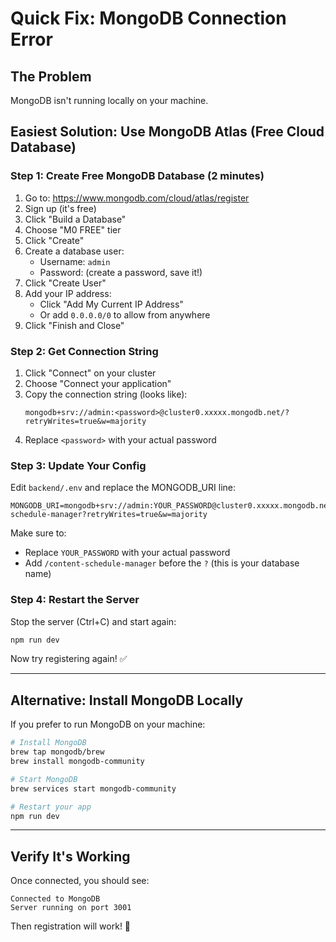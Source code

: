 # Quick Fix: MongoDB Connection Error

## The Problem
MongoDB isn't running locally on your machine.

## Easiest Solution: Use MongoDB Atlas (Free Cloud Database)

### Step 1: Create Free MongoDB Database (2 minutes)

1. Go to: https://www.mongodb.com/cloud/atlas/register
2. Sign up (it's free)
3. Click "Build a Database"
4. Choose "M0 FREE" tier
5. Click "Create"
6. Create a database user:
   - Username: `admin`
   - Password: (create a password, save it!)
7. Click "Create User"
8. Add your IP address:
   - Click "Add My Current IP Address"
   - Or add `0.0.0.0/0` to allow from anywhere
9. Click "Finish and Close"

### Step 2: Get Connection String

1. Click "Connect" on your cluster
2. Choose "Connect your application"
3. Copy the connection string (looks like):
   ```
   mongodb+srv://admin:<password>@cluster0.xxxxx.mongodb.net/?retryWrites=true&w=majority
   ```
4. Replace `<password>` with your actual password

### Step 3: Update Your Config

Edit `backend/.env` and replace the MONGODB_URI line:

```env
MONGODB_URI=mongodb+srv://admin:YOUR_PASSWORD@cluster0.xxxxx.mongodb.net/content-schedule-manager?retryWrites=true&w=majority
```

Make sure to:
- Replace `YOUR_PASSWORD` with your actual password
- Add `/content-schedule-manager` before the `?` (this is your database name)

### Step 4: Restart the Server

Stop the server (Ctrl+C) and start again:
```bash
npm run dev
```

Now try registering again! ✅

---

## Alternative: Install MongoDB Locally

If you prefer to run MongoDB on your machine:

```bash
# Install MongoDB
brew tap mongodb/brew
brew install mongodb-community

# Start MongoDB
brew services start mongodb-community

# Restart your app
npm run dev
```

---

## Verify It's Working

Once connected, you should see:
```
Connected to MongoDB
Server running on port 3001
```

Then registration will work! 🎉
